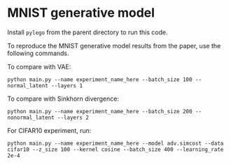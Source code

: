 # MNIST generative model

Install `pylego` from the parent directory to run this code.

To reproduce the MNIST generative model results from the paper, use the following commands.

To compare with VAE:
```
python main.py --name experiment_name_here --batch_size 100 --normal_latent --layers 1
```

To compare with Sinkhorn divergence:
```
python main.py --name experiment_name_here --batch_size 200 --nonormal_latent --layers 2
```

For CIFAR10 experiment, run:
```
python main.py --name experiment_name_here --model adv.simcost --data cifar10 --z_size 100 --kernel cosine --batch_size 400 --learning_rate 2e-4
```
